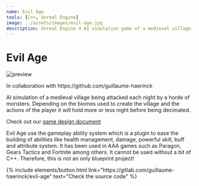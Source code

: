 ```yaml
---
name: Evil Age
tools: [C++, Unreal Engine]
image: ../assets/images/evil-age.jpg
description: Unreal Engine 4 AI simulation game of a medieval village.
---
```


# Evil Age

![preview](https://www.sketchappsources.com/resources/source-image/we-were-soldiers-landing-page-dbruggisser.jpg)

<p>
In collaboration with https://github.com/guillaume-haerinck
</p>


<p>
AI simulation of a medieval village being attacked each night by a horde of monsters. 
Depending on the biomes used to create the village and the actions of the player it will hold more or less night before being decimated.
</p>
<p>Check out our <a href="https://docs.google.com/document/d/1moc4p_B_iT_EEBIlR9h2R_dH93v3kneCevpFhrRHHZ0/edit?usp=sharing
" target="_blank">game design document</a></p>
<p>Evil Age use the gameplay ability system which is a plugin to ease the building of abilities like health
management, damage, powerful skill, buff and attribute system. It has been used in AAA games such as
Paragon, Gears Tactics and Fortnite among others. It cannot be used without a bit of C++. Therefore, this is
not an only blueprint project!
</p>

<p class="text-center">
{% include elements/button.html link="https://gitlab.com/guillaume-haerinck/evil-age" text="Check the source code" %}
</p>
